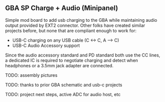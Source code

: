 ## GBA SP Charge + Audio (Minipanel)

Simple mod board to add usb charging to the GBA while maintaining audio output provided by EXT2 connector. 
Other folks have created similar projects before, but none that are compliant enough to work for:
- USB-C charging on any USB cable (C <-> C, A --> C)
- USB-C Audio Accessory support

Since the audio accessory standard and PD standard both use the CC lines, a dedicated IC is required to 
negotiate charging and detect when headphones or a 3.5mm jack adapter are connected.


TODO: assembly pictures

TODO: thanks to prior GBA schematic and usb-c projects

TODO: project next steps, active ADC for audio host, etc

